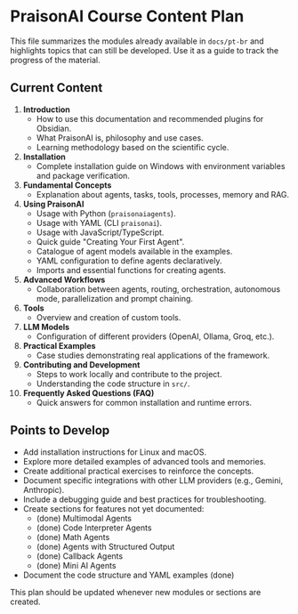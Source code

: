 # PraisonAI Course Content Plan

This file summarizes the modules already available in `docs/pt-br` and highlights topics that can still be developed. Use it as a guide to track the progress of the material.

## Current Content

1. **Introduction**
   - How to use this documentation and recommended plugins for Obsidian.
   - What PraisonAI is, philosophy and use cases.
   - Learning methodology based on the scientific cycle.
2. **Installation**
   - Complete installation guide on Windows with environment variables and package verification.
3. **Fundamental Concepts**
   - Explanation about agents, tasks, tools, processes, memory and RAG.
4. **Using PraisonAI**
   - Usage with Python (`praisonaiagents`).
   - Usage with YAML (CLI `praisonai`).
   - Usage with JavaScript/TypeScript.
   - Quick guide "Creating Your First Agent".
   - Catalogue of agent models available in the examples.
   - YAML configuration to define agents declaratively.
   - Imports and essential functions for creating agents.
5. **Advanced Workflows**
   - Collaboration between agents, routing, orchestration, autonomous mode, parallelization and prompt chaining.
6. **Tools**
   - Overview and creation of custom tools.
7. **LLM Models**
   - Configuration of different providers (OpenAI, Ollama, Groq, etc.).
8. **Practical Examples**
   - Case studies demonstrating real applications of the framework.
9. **Contributing and Development**
   - Steps to work locally and contribute to the project.
   - Understanding the code structure in `src/`.
10. **Frequently Asked Questions (FAQ)**
    - Quick answers for common installation and runtime errors.

## Points to Develop

- Add installation instructions for Linux and macOS.
- Explore more detailed examples of advanced tools and memories.
- Create additional practical exercises to reinforce the concepts.
- Document specific integrations with other LLM providers (e.g., Gemini, Anthropic).
- Include a debugging guide and best practices for troubleshooting.
- Create sections for features not yet documented:
   - (done) Multimodal Agents
   - (done) Code Interpreter Agents
   - (done) Math Agents
   - (done) Agents with Structured Output
   - (done) Callback Agents
   - (done) Mini AI Agents
- Document the code structure and YAML examples (done)

This plan should be updated whenever new modules or sections are created.
